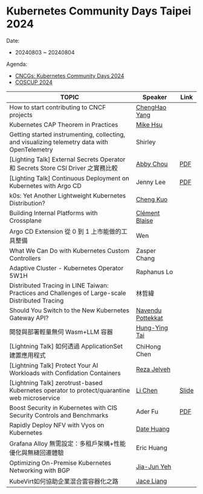 # Kubernetes Community Days Taipei 2024

Date:
- 20240803 ~ 20240804

Agenda:
- [CNCGs: Kubernetes Community Days 2024](https://community.cncf.io/events/details/cncf-kcd-taiwan-presents-kcd-taipei-2024/)
- [COSCUP 2024](https://coscup.org/2024/zh-TW/session)

| TOPIC                                                                                      | Speaker                | Link |
|--------------------------------------------------------------------------------------------|------------------------|------|
| How to start contributing to CNCF projects                                                 | [ChengHao Yang](https://www.linkedin.com/in/tico88612/)          |      |
| Kubernetes CAP Theorem in Practices                                                        | [Mike Hsu](https://www.linkedin.com/in/hung-hsiang-hsu/)               |      |
| Getting started instrumenting, collecting, and visualizing telemetry data with OpenTelemetry | Shirley           |      |
| [Lighting Talk] External Secrets Operator 和 Secrets Store CSI Driver 之實務比較             | [Abby Chou](https://www.linkedin.com/in/abby-chuo-55482a17b/)              | [PDF](./slides/ExternalSecretsOperator和SecretsStoreCSI_Driver之實務比較.pdf) |
| [Lighting Talk] Continuous Deployment on Kubernetes with Argo CD                           | Jenny Lee              | [PDF](./slides/Continuous_Deployment_on_Kubernetes_with_ArgoCD.pdf) |
| k0s: Yet Another Lightweight Kubernetes Distribution?                                      | [Cheng Kuo](https://www.linkedin.com/in/ckuo-tw/)              |      |
| Building Internal Platforms with Crossplane                                                | [Clément Blaise](https://www.linkedin.com/in/cl%C3%A9ment-blaise-17ba35125/)         |      |
| Argo CD Extension 從 0 到 1 上市能做的工具整備                                                | Wen                 |      |
| What We Can Do with Kubernetes Custom Controllers                                          | Zasper Chang           |      |
| Adaptive Cluster - Kubernetes Operator 5W1H                                                | Raphanus Lo            |      |
| Distributed Tracing in LINE Taiwan: Practices and Challenges of Large-scale Distributed Tracing | 林哲緯               |      |
| Should You Switch to the New Kubernetes Gateway API?                                       | [Navendu Pottekkat](https://www.linkedin.com/in/realpottekkat/)      |      |
| 開發與部署輕量無伺 Wasm+LLM 容器                                                             | [Hung-Ying Tai](https://www.linkedin.com/in/hydai/)          |      |
| [Lightning Talk] 如何透過 ApplicationSet 建置應用程式                                        | ChiHong Chen                      |      |
| [Lightning Talk] Protect Your AI Workloads with Confidation Containers                     | [Reza Jelveh](https://www.linkedin.com/in/rezajelveh/) |      |
| [Lightning Talk] zerotrust-based Kubernetes operator to protect/quarantine web microservice | [Li Chen](https://www.linkedin.com/in/li-chen-319b8217b/) |  [Slide](https://docs.google.com/presentation/d/11j0orWG8Y3gHxrNifXK06dZcS64V1oTUcL9Ihzx6GMA/edit?usp=sharing)    |
| Boost Security in Kubernetes with CIS Security Controls and Benchmarks                     | Ader Fu                | [PDF](./slides/Boost_Security_in_Kubernetes_with_CIS_Security_Controls_and_Benchmarks.pdf) |
| Rapidly Deploy NFV with Vyos on Kubernetes                                                 | [Date Huang](https://www.linkedin.com/in/yu-chiang-huang-6986a5b2/)             |      |
| Grafana Alloy 無需設定：多租戶架構+性能優化與無縫回遷體驗                                      | Eric Huang             |      |
| Optimizing On-Premise Kubernetes Networking with BGP                                       | [Jia-Jun Yeh](https://www.linkedin.com/in/xnumtw/)            |      |
| KubeVirt如何協助企業混合雲容器化之路                                                         | [Jace Liang](https://www.linkedin.com/in/mjace-1992/)             |      |
